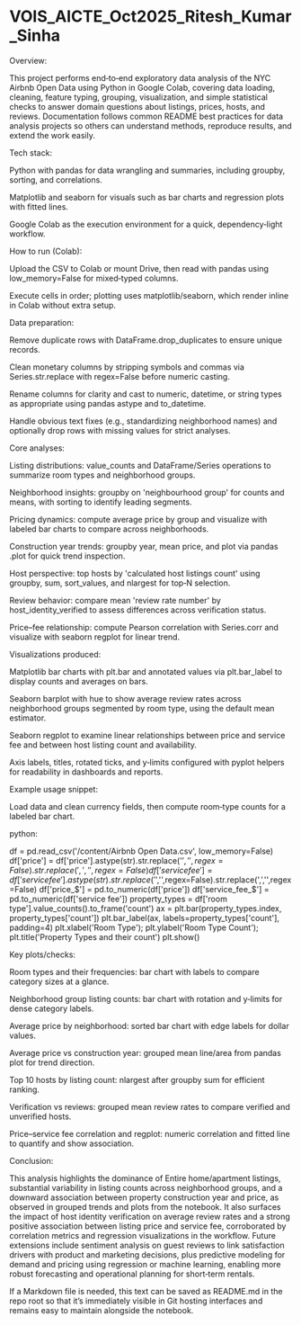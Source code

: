 # VOIS_AICTE_Oct2025_Ritesh_Kumar_Sinha
Overview:

This project performs end‑to‑end exploratory data analysis of the NYC Airbnb Open Data using Python in Google Colab, covering data loading, cleaning, feature typing, grouping, visualization, and simple statistical checks to answer domain questions about listings, prices, hosts, and reviews.
Documentation follows common README best practices for data analysis projects so others can understand methods, reproduce results, and extend the work easily.

Tech stack:

Python with pandas for data wrangling and summaries, including groupby, sorting, and correlations.

Matplotlib and seaborn for visuals such as bar charts and regression plots with fitted lines.

Google Colab as the execution environment for a quick, dependency‑light workflow.

How to run (Colab):

Upload the CSV to Colab or mount Drive, then read with pandas using low_memory=False for mixed‑typed columns.

Execute cells in order; plotting uses matplotlib/seaborn, which render inline in Colab without extra setup.

Data preparation:

Remove duplicate rows with DataFrame.drop_duplicates to ensure unique records.

Clean monetary columns by stripping symbols and commas via Series.str.replace with regex=False before numeric casting.

Rename columns for clarity and cast to numeric, datetime, or string types as appropriate using pandas astype and to_datetime.

Handle obvious text fixes (e.g., standardizing neighborhood names) and optionally drop rows with missing values for strict analyses.

Core analyses:

Listing distributions: value_counts and DataFrame/Series operations to summarize room types and neighborhood groups.

Neighborhood insights: groupby on 'neighbourhood group' for counts and means, with sorting to identify leading segments.

Pricing dynamics: compute average price by group and visualize with labeled bar charts to compare across neighborhoods.

Construction year trends: groupby year, mean price, and plot via pandas .plot for quick trend inspection.

Host perspective: top hosts by 'calculated host listings count' using groupby, sum, sort_values, and nlargest for top‑N selection.

Review behavior: compare mean 'review rate number' by host_identity_verified to assess differences across verification status.

Price–fee relationship: compute Pearson correlation with Series.corr and visualize with seaborn regplot for linear trend.

Visualizations produced:

Matplotlib bar charts with plt.bar and annotated values via plt.bar_label to display counts and averages on bars.

Seaborn barplot with hue to show average review rates across neighborhood groups segmented by room type, using the default mean estimator.

Seaborn regplot to examine linear relationships between price and service fee and between host listing count and availability.

Axis labels, titles, rotated ticks, and y‑limits configured with pyplot helpers for readability in dashboards and reports.

Example usage snippet:

Load data and clean currency fields, then compute room‑type counts for a labeled bar chart.

python:

df = pd.read_csv('/content/Airbnb Open Data.csv', low_memory=False)
df['price'] = df['price'].astype(str).str.replace('$','',regex=False).str.replace(',','',regex=False)
df['service fee'] = df['service fee'].astype(str).str.replace('$','',regex=False).str.replace(',','',regex=False)
df['price_$'] = pd.to_numeric(df['price'])
df['service_fee_$'] = pd.to_numeric(df['service fee'])
property_types = df['room type'].value_counts().to_frame('count')
ax = plt.bar(property_types.index, property_types['count'])
plt.bar_label(ax, labels=property_types['count'], padding=4)
plt.xlabel('Room Type'); plt.ylabel('Room Type Count'); plt.title('Property Types and their count')
plt.show()

Key plots/checks:

Room types and their frequencies: bar chart with labels to compare category sizes at a glance.

Neighborhood group listing counts: bar chart with rotation and y‑limits for dense category labels.

Average price by neighborhood: sorted bar chart with edge labels for dollar values.

Average price vs construction year: grouped mean line/area from pandas plot for trend direction.

Top 10 hosts by listing count: nlargest after groupby sum for efficient ranking.

Verification vs reviews: grouped mean review rates to compare verified and unverified hosts.

Price–service fee correlation and regplot: numeric correlation and fitted line to quantify and show association.

Conclusion:

This analysis highlights the dominance of Entire home/apartment listings, substantial variability in listing counts across neighborhood groups, and a downward association between property construction year and price, as observed in grouped trends and plots from the notebook.
It also surfaces the impact of host identity verification on average review rates and a strong positive association between listing price and service fee, corroborated by correlation metrics and regression visualizations in the workflow.
Future extensions include sentiment analysis on guest reviews to link satisfaction drivers with product and marketing decisions, plus predictive modeling for demand and pricing using regression or machine learning, enabling more robust forecasting and operational planning for short‑term rentals.



If a Markdown file is needed, this text can be saved as README.md in the repo root so that it’s immediately visible in Git hosting interfaces and remains easy to maintain alongside the notebook.
